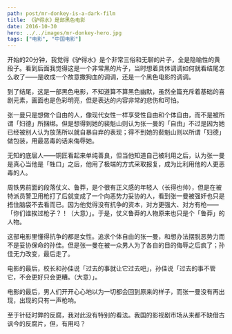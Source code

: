 ```yaml
---
path: post/mr-donkey-is-a-dark-film
title: 《驴得水》是部黑色电影
date: 2016-10-30
hero: ../../images/mr-donkey-hero.jpg
tags: ["电影", "中国电影"]
---
```


开始的20分钟，我觉得《驴得水》是个非常三俗和无聊的片子，全是隐喻性的黄段子。看到后面我觉得这是一个非常黑的片子，当时想着具体调调如何就看结尾怎么收了——是收成一个故意撒狗血的调调，还是一个黑色电影的调调。

到了结尾，这是一部黑色电影，不知道算不算黑色幽默，虽然全篇充斥着基础的喜剧元素，画面也是色彩明亮，但是表达的内容非常的悲伤和可怕。

张一曼只是想做个自由的人，像现代女性一样享受性自由和个体自由，而不是被所谓「妇德」所捆绑。但是想得到她的裴魁山则认为张一曼的「自由」不过是因为她已经被别人认为放荡所以就自暴自弃的表现；得不到她的裴魁山则以所谓「妇德」做包装，用最恶毒的话来侮辱她。</p>

无知的底层人——铜匠看起来单纯善良，但当他知道自己被利用之后，认为张一曼是真心当他是「牲口」之后，他用了极端的方式采取报复，成为比利用他的人更恶毒的人。

周铁男前面的段落仗义、鲁莽，是个很有正义感的年轻人（长得也帅），但是在被特派员警卫用枪打了后就变成了一个向恶势力妥协的人，看到张一曼被强奸也只是捂住脑袋不去看而已。因为他觉得没有抗争的资本，对方更强大、对方有枪——「你们谁挨过枪子？！（大意）」。于是，仗义鲁莽的人物原来也只是个「鲁莽」的人物。

这部电影里懂得抗争的都是女性。追求个体自由的张一曼，和想办法摆脱恶势力而不是妥协保命的孙佳。但是张一曼在被一众男人为了各自的目的侮辱之后疯了；孙佳无力改变，最后走了。

电影的最后，校长和孙佳说「过去的事就让它过去吧」，孙佳说「过去的事不管它，不会更好只会更糟。（大意）」。

电影的最后，男人们开开心心地以为一切都会回到原来的样子，而张一曼没有再出现，出现的只有一声枪响。

至于针砭时弊的反腐，我对此没有特别的看法。我国的影视剧市场从来都不缺借古讽今的反腐片，但，有用吗？
